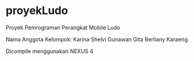 # proyekLudo
Proyek Pemrograman Perangkat Mobile Ludo

Nama Anggota Kelompok:
Karina Shelvi Gunawan
Gita Berliany Karaeng

Dicompile menggunakan NEXUS 4
